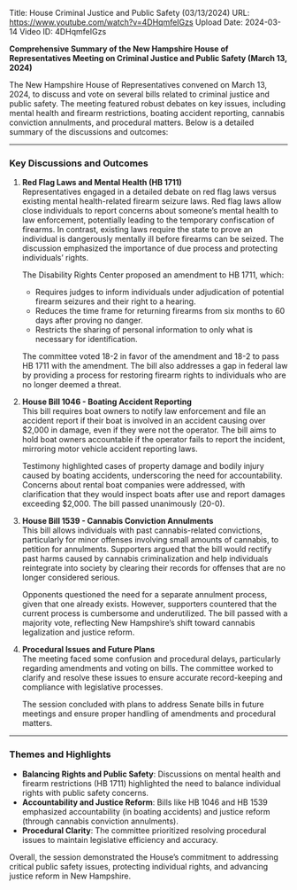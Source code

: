 Title: House Criminal Justice and Public Safety (03/13/2024)
URL: https://www.youtube.com/watch?v=4DHqmfeIGzs
Upload Date: 2024-03-14
Video ID: 4DHqmfeIGzs

**Comprehensive Summary of the New Hampshire House of Representatives Meeting on Criminal Justice and Public Safety (March 13, 2024)**

The New Hampshire House of Representatives convened on March 13, 2024, to discuss and vote on several bills related to criminal justice and public safety. The meeting featured robust debates on key issues, including mental health and firearm restrictions, boating accident reporting, cannabis conviction annulments, and procedural matters. Below is a detailed summary of the discussions and outcomes:

---

### **Key Discussions and Outcomes**

1. **Red Flag Laws and Mental Health (HB 1711)**  
   Representatives engaged in a detailed debate on red flag laws versus existing mental health-related firearm seizure laws. Red flag laws allow close individuals to report concerns about someone’s mental health to law enforcement, potentially leading to the temporary confiscation of firearms. In contrast, existing laws require the state to prove an individual is dangerously mentally ill before firearms can be seized. The discussion emphasized the importance of due process and protecting individuals’ rights.  

   The Disability Rights Center proposed an amendment to HB 1711, which:  
   - Requires judges to inform individuals under adjudication of potential firearm seizures and their right to a hearing.  
   - Reduces the time frame for returning firearms from six months to 60 days after proving no danger.  
   - Restricts the sharing of personal information to only what is necessary for identification.  

   The committee voted 18-2 in favor of the amendment and 18-2 to pass HB 1711 with the amendment. The bill also addresses a gap in federal law by providing a process for restoring firearm rights to individuals who are no longer deemed a threat.  

2. **House Bill 1046 - Boating Accident Reporting**  
   This bill requires boat owners to notify law enforcement and file an accident report if their boat is involved in an accident causing over $2,000 in damage, even if they were not the operator. The bill aims to hold boat owners accountable if the operator fails to report the incident, mirroring motor vehicle accident reporting laws.  

   Testimony highlighted cases of property damage and bodily injury caused by boating accidents, underscoring the need for accountability. Concerns about rental boat companies were addressed, with clarification that they would inspect boats after use and report damages exceeding $2,000. The bill passed unanimously (20-0).  

3. **House Bill 1539 - Cannabis Conviction Annulments**  
   This bill allows individuals with past cannabis-related convictions, particularly for minor offenses involving small amounts of cannabis, to petition for annulments. Supporters argued that the bill would rectify past harms caused by cannabis criminalization and help individuals reintegrate into society by clearing their records for offenses that are no longer considered serious.  

   Opponents questioned the need for a separate annulment process, given that one already exists. However, supporters countered that the current process is cumbersome and underutilized. The bill passed with a majority vote, reflecting New Hampshire’s shift toward cannabis legalization and justice reform.  

4. **Procedural Issues and Future Plans**  
   The meeting faced some confusion and procedural delays, particularly regarding amendments and voting on bills. The committee worked to clarify and resolve these issues to ensure accurate record-keeping and compliance with legislative processes.  

   The session concluded with plans to address Senate bills in future meetings and ensure proper handling of amendments and procedural matters.  

---

### **Themes and Highlights**  
- **Balancing Rights and Public Safety**: Discussions on mental health and firearm restrictions (HB 1711) highlighted the need to balance individual rights with public safety concerns.  
- **Accountability and Justice Reform**: Bills like HB 1046 and HB 1539 emphasized accountability (in boating accidents) and justice reform (through cannabis conviction annulments).  
- **Procedural Clarity**: The committee prioritized resolving procedural issues to maintain legislative efficiency and accuracy.  

Overall, the session demonstrated the House’s commitment to addressing critical public safety issues, protecting individual rights, and advancing justice reform in New Hampshire.
